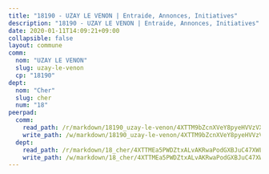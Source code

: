 ```yaml
---
title: "18190 - UZAY LE VENON | Entraide, Annonces, Initiatives"
description: "18190 - UZAY LE VENON | Entraide, Annonces, Initiatives"
date: 2020-01-11T14:09:21+09:00
collapsible: false
layout: commune
comm:
  nom: "UZAY LE VENON"
  slug: uzay-le-venon
  cp: "18190"
dept:
  nom: "Cher"
  slug: cher
  num: "18"
peerpad:
  comm:
    read_path: /r/markdown/18190_uzay-le-venon/4XTTM9bZcnXVeY8pyeHVVzVXkWz4Hg5YVWdMwCrQ5Sw36GXt5
    write_path: /w/markdown/18190_uzay-le-venon/4XTTM9bZcnXVeY8pyeHVVzVXkWz4Hg5YVWdMwCrQ5Sw36GXt5-K3TgU8MFso1G2QQyBzRJDRubcca3aFeRaUoQJYk2wP5fvPjqaKfLPjNgiFMVLDng3JBYfmUwv5vVkJCeJYByXZu5d2of57atjAuce8vTiqQu1tkvjJN3dAUEM5PyuUkZfULqAHsP
  dept:
    read_path: /r/markdown/18_cher/4XTTMEa5PWDZtxALvAKRwaPodGXBJuC47XWLMLZ5hCaMSik3w
    write_path: /w/markdown/18_cher/4XTTMEa5PWDZtxALvAKRwaPodGXBJuC47XWLMLZ5hCaMSik3w-K3TgTvT6tiupPRTeoV2zMggT6E77BmY6Zeeqwk1pvv6Bfo4GHKoyLD2hQDLMcNajnfixB5aDgngmFZba1jsFtXhXJhkZaMz5Fno5UjuUU6mkQFXv9cWu6FJLmGRziLMtgTSufDeD
---
```


